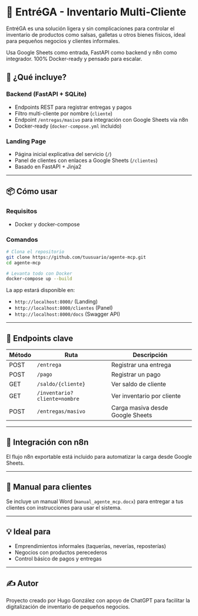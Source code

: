 # 🧂 EntréGA - Inventario Multi-Cliente

EntréGA es una solución ligera y sin complicaciones para controlar el inventario de productos como salsas, galletas u otros bienes físicos, ideal para pequeños negocios y clientes informales.

Usa Google Sheets como entrada, FastAPI como backend y n8n como integrador. 100% Docker-ready y pensado para escalar.

## 🚀 ¿Qué incluye?

### Backend (FastAPI + SQLite)
- Endpoints REST para registrar entregas y pagos
- Filtro multi-cliente por nombre (`cliente`)
- Endpoint `/entregas/masivo` para integración con Google Sheets vía n8n
- Docker-ready (`docker-compose.yml` incluido)

### Landing Page
- Página inicial explicativa del servicio (`/`)
- Panel de clientes con enlaces a Google Sheets (`/clientes`)
- Basado en FastAPI + Jinja2

---

## 📦 Cómo usar

### Requisitos
- Docker y docker-compose

### Comandos

```bash
# Clona el repositorio
git clone https://github.com/tuusuario/agente-mcp.git
cd agente-mcp

# Levanta todo con Docker
docker-compose up --build
```

La app estará disponible en:
- `http://localhost:8000/` (Landing)
- `http://localhost:8000/clientes` (Panel)
- `http://localhost:8000/docs` (Swagger API)

---

## 📄 Endpoints clave

| Método | Ruta | Descripción |
|--------|------|-------------|
| POST   | `/entrega` | Registrar una entrega |
| POST   | `/pago` | Registrar un pago |
| GET    | `/saldo/{cliente}` | Ver saldo de cliente |
| GET    | `/inventario?cliente=nombre` | Ver inventario por cliente |
| POST   | `/entregas/masivo` | Carga masiva desde Google Sheets |

---

## 🧩 Integración con n8n

El flujo n8n exportable está incluido para automatizar la carga desde Google Sheets.

---

## 📘 Manual para clientes

Se incluye un manual Word (`manual_agente_mcp.docx`) para entregar a tus clientes con instrucciones para usar el sistema.

---

## 💡 Ideal para

- Emprendimientos informales (taquerías, neverías, reposterías)
- Negocios con productos perecederos
- Control básico de pagos y entregas

---

## ✍️ Autor

Proyecto creado por Hugo González con apoyo de ChatGPT para facilitar la digitalización de inventario de pequeños negocios.

